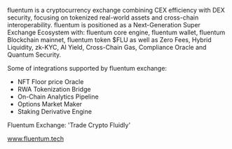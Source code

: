 
fluentum is a cryptocurrency exchange combining CEX efficiency with DEX security, focusing on tokenized real-world assets and cross-chain interoperability.
fluentum is positioned as a Next-Generation Super Exchange Ecosystem with: fluentum core engine, fluentum wallet, fluentum Blockchain mainnet, fluentum token $FLU as well as Zero Fees, Hybrid Liquidity, zk-KYC, AI Yield, Cross-Chain Gas, Compliance Oracle and Quantum Security.


Some of integrations supported by fluentum exchange:
- NFT Floor price Oracle
- RWA Tokenization Bridge
- On-Chain Analytics Pipeline
- Options Market Maker
- Staking Derivative Engine


Fluentum Exchange: 'Trade Crypto Fluidly'

www.fluentum.tech
